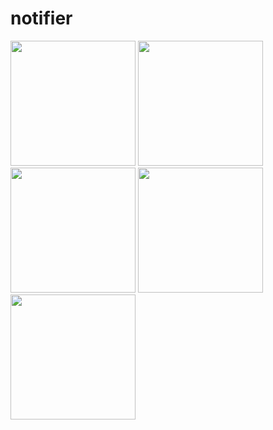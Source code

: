 # notifier

<img src="https://user-images.githubusercontent.com/88718312/138226420-f3d1a7f5-7161-46f7-a63a-b17dd3d22ac6.jpg" width="200">
<img src="https://user-images.githubusercontent.com/88718312/138226425-a4aa0c0f-63fb-4e73-8361-c0ff838c3d39.jpg" width="200">
<img src="https://user-images.githubusercontent.com/88718312/138226429-96e0fdff-59cd-4da1-a20b-6d5401bf9d52.jpg" width="200">
<img src="https://user-images.githubusercontent.com/88718312/138226440-d7359e18-db41-4c12-a3b3-33c8b9600911.jpg" width="200">
<img src="https://user-images.githubusercontent.com/88718312/138226440-d7359e18-db41-4c12-a3b3-33c8b9600911.jpg" width="200">
